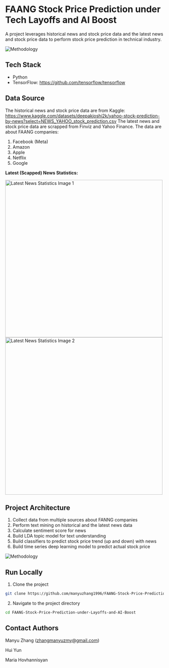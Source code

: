 
# FAANG Stock Price Prediction under Tech Layoffs and AI Boost

A project leverages historical news and stock price data and the latest news and stock price data to perform stock price prediction in technical industry.

![Methodology](https://github.com/manyuzhang1996/Stock-Price-Prediction-with-News/assets/111943220/69f5d44c-04eb-43f8-bbac-79dc72df1b2f)


## Tech Stack
* Python
* TensorFlow: https://github.com/tensorflow/tensorflow


## Data Source
The historical news and stock price data are from Kaggle: https://www.kaggle.com/datasets/deepakjoshi2k/yahoo-stock-prediction-by-news?select=NEWS_YAHOO_stock_prediction.csv
The latest news and stock price data are scrapped from Finviz and Yahoo Finance. 
The data are about FAANG companies:
1. Facebook (Meta)
2. Amazon
3. Apple
4. Netflix
5. Google

**Latest (Scapped) News Statistics:**
<!-- Latest News Statistics Image 1 -->
<img src="https://github.com/manyuzhang1996/FAANG-Stock-Price-Prediction-under-Layoffs-and-AI-Boost/assets/111943220/86a2b571-d7e6-4498-9ba8-404613501aa2" alt="Latest News Statistics Image 1" width="500">


<!-- Latest News Statistics Image 2 -->
<img src="https://github.com/manyuzhang1996/FAANG-Stock-Price-Prediction-under-Layoffs-and-AI-Boost/assets/111943220/870a5457-cde7-4376-8882-7c4ce3d4549d" alt="Latest News Statistics Image 2" width="500">

 
## Project Architecture

1. Collect data from multiple sources about FANNG companies
2. Perform text mining on historical and the latest news data
3. Calculate sentiment score for news
4. Build LDA topic model for text understanding
5. Build classifiers to predict stock price trend (up and down) with news
6. Build time series deep learning model to predict actual stock price

![Methodology](https://github.com/manyuzhang1996/Stock-Price-Prediction-with-News/assets/111943220/69f5d44c-04eb-43f8-bbac-79dc72df1b2f)




## Run Locally

1. Clone the project

```bash
git clone https://github.com/manyuzhang1996/FAANG-Stock-Price-Prediction-under-Layoffs-and-AI-Boost.git
```

2. Navigate to the project directory
```bash
cd FAANG-Stock-Price-Prediction-under-Layoffs-and-AI-Boost
```

## Contact Authors
Manyu Zhang (zhangmanyuzmy@gmail.com)

Hui Yun

Maria Hovhannisyan
